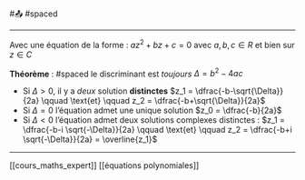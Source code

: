 #📤 #spaced
___
Avec une équation de la forme : $az^{2}+ bz + c=0$ avec $a,b,c \in R$ et bien sur $z \in C$

**Théorème** : #spaced
le discriminant est *toujours* $\Delta=b^2-4ac$
- Si $\Delta > 0$, il y a *deux* solution **distinctes** $z_1 = \dfrac{-b-\sqrt{\Delta}}{2a} \qquad \text{et} \qquad z_2 = \dfrac{-b+\sqrt{\Delta}}{2a}$
- Si $\Delta=0$ l’équation admet une unique solution $z_0 = \dfrac{-b}{2a}$
- Si $\Delta<0$ l’équation admet deux solutions complexes distinctes : $z_1 = \dfrac{-b-i \sqrt{-\Delta}}{2a} \qquad \text{et} \qquad z_2 = \dfrac{-b+i \sqrt{-\Delta}}{2a} = \overline{z_1}$ 

---
[[cours_maths_expert]] [[équations polynomiales]]